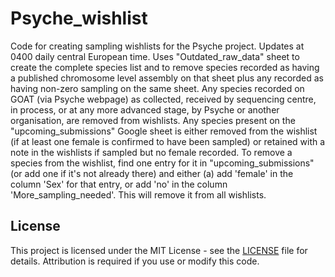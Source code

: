 # Psyche_wishlist
Code for creating sampling wishlists for the Psyche project. Updates at 0400 daily central European time. Uses "Outdated_raw_data" sheet to create the complete species list and to remove species recorded as having a published chromosome level assembly on that sheet plus any recorded as having non-zero sampling on the same sheet. Any species recorded on GOAT (via Psyche webpage) as collected, received by sequencing centre, in process, or at any more advanced stage, by Psyche or another organisation, are removed from wishlists. Any species present on the "upcoming_submissions" Google sheet is either removed from the wishlist (if at least one female is confirmed to have been sampled) or retained with a note in the wishlists if sampled but no female recorded. To remove a species from the wishlist, find one entry for it in "upcoming_submissions" (or add one if it's not already there) and either (a) add 'female' in the column 'Sex' for that entry, or add 'no' in the column 'More_sampling_needed'. This will remove it from all wishlists.

## License
This project is licensed under the MIT License - see the [LICENSE](LICENSE) file for details.
Attribution is required if you use or modify this code.
